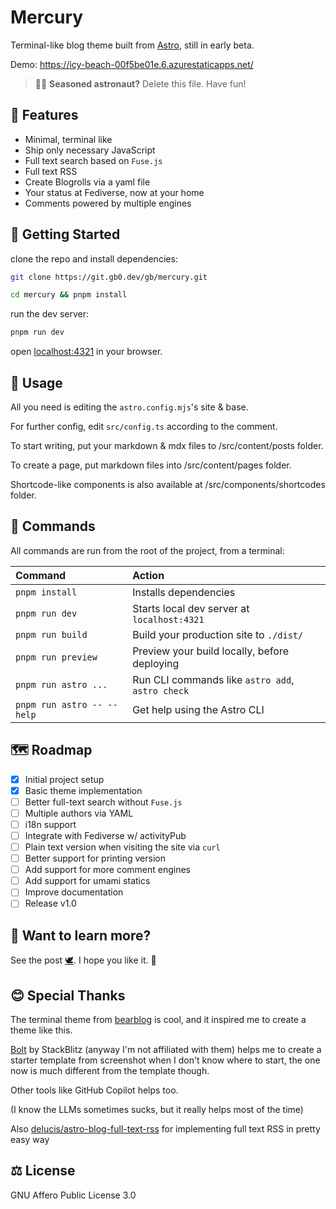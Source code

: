 # Mercury

Terminal-like blog theme built from [Astro](https://astro.build), still in early beta.

Demo: https://icy-beach-00f5be01e.6.azurestaticapps.net/

> 🧑‍🚀 **Seasoned astronaut?** Delete this file. Have fun!

## 🌌 Features
- Minimal, terminal like
- Ship only necessary JavaScript
- Full text search based on `Fuse.js`
- Full text RSS
- Create Blogrolls via a yaml file
- Your status at Fediverse, now at your home
- Comments powered by multiple engines

## 🚀 Getting Started
clone the repo and install dependencies:

```bash
git clone https://git.gb0.dev/gb/mercury.git
```
```bash
cd mercury && pnpm install
```
run the dev server:

```bash
pnpm run dev
```
open [localhost:4321](http://localhost:4321) in your browser.

## 🔧 Usage
All you need is editing the `astro.config.mjs`'s site & base.

For further config, edit `src/config.ts` according to the comment.

To start writing, put your markdown & mdx files to /src/content/posts folder.

To create a page, put markdown files into /src/content/pages folder.

Shortcode-like components is also available at /src/components/shortcodes folder.

## 🧞 Commands

All commands are run from the root of the project, from a terminal:

| Command                    | Action                                           |
| :------------------------- | :----------------------------------------------- |
| `pnpm install`             | Installs dependencies                            |
| `pnpm run dev`             | Starts local dev server at `localhost:4321`      |
| `pnpm run build`           | Build your production site to `./dist/`          |
| `pnpm run preview`         | Preview your build locally, before deploying     |
| `pnpm run astro ...`       | Run CLI commands like `astro add`, `astro check` |
| `pnpm run astro -- --help` | Get help using the Astro CLI                     |

## 🗺 Roadmap
- [x] Initial project setup
- [x] Basic theme implementation
- [ ] Better full-text search without `Fuse.js`
- [ ] Multiple authors via YAML
- [ ] i18n support
- [ ] Integrate with Fediverse w/ activityPub
- [ ] Plain text version when visiting the site via `curl`
- [ ] Better support for printing version
- [ ] Add support for more comment engines
- [ ] Add support for umami statics
- [ ] Improve documentation
- [ ] Release v1.0

## 👀 Want to learn more?

See the post [🕊](). I hope you like it. 💜

## 😊 Special Thanks
The terminal theme from [bearblog](https://bearblog.dev) is cool, and it inspired me to create a theme like this.

[Bolt](https://bolt.new) by StackBlitz (anyway I'm not affiliated with them) helps me to create a starter template from screenshot when I don't know where to start, the one now is much different from the template though.

Other tools like GitHub Copilot helps too.

(I know the LLMs sometimes sucks, but it really helps most of the time)

Also [delucis/astro-blog-full-text-rss](https://github.com/delucis/astro-blog-full-text-rss) for implementing full text RSS in pretty easy way
## ⚖️ License
GNU Affero Public License 3.0